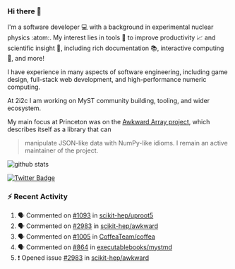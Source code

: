 ### Hi there 👋 

I'm a software developer 💻 with a background in experimental nuclear physics :atom:. My interest lies in tools :wrench: to improve productivity :chart_with_upwards_trend: and scientific insight :telescope:, including rich documentation 📚, interactive computing 🧮, and more! 

I have experience in many aspects of software engineering, including game design, full-stack web development, and high-performance numeric computing. 

At 2i2c I am working on MyST community building, tooling, and wider ecosystem. 

My main focus at Princeton was on the [Awkward Array project](awkward-array.org/), which describes itself as a library that can 
> manipulate JSON-like data with NumPy-like idioms. I remain an active maintainer of the project. 

![github stats](https://github-readme-stats.vercel.app/api?username=agoose77&show_icons=true&hide_rank=true&hide_title=true&bg_color=30,e76445,904e95&text_color=efe3ec&icon_color=efe3ec)
<!--
**agoose77/agoose77** is a ✨ _special_ ✨ repository because its `README.md` (this file) appears on your GitHub profile.

Here are some ideas to get you started:

- 🔭 I’m currently working on ...
- 🌱 I’m currently learning ...
- 👯 I’m looking to collaborate on ...
- 🤔 I’m looking for help with ...
- 💬 Ask me about ...
- 📫 How to reach me: ...
- 😄 Pronouns: ...
- ⚡ Fun fact: ...
-->

[![Twitter Badge](https://img.shields.io/twitter/follow/agoose77?style=flat-square&logo=Twitter&logoColor=white&color=cornflowerblue)](https://twitter.com/agoose77)

### :zap: Recent Activity

<!--START_SECTION:activity-->
1. 🗣 Commented on [#1093](https://github.com/scikit-hep/uproot5/issues/1093#issuecomment-1907769396) in [scikit-hep/uproot5](https://github.com/scikit-hep/uproot5)
2. 🗣 Commented on [#2983](https://github.com/scikit-hep/awkward/issues/2983#issuecomment-1906842967) in [scikit-hep/awkward](https://github.com/scikit-hep/awkward)
3. 🗣 Commented on [#1005](https://github.com/CoffeaTeam/coffea/pull/1005#issuecomment-1906703776) in [CoffeaTeam/coffea](https://github.com/CoffeaTeam/coffea)
4. 🗣 Commented on [#864](https://github.com/executablebooks/mystmd/pull/864#issuecomment-1906350615) in [executablebooks/mystmd](https://github.com/executablebooks/mystmd)
5. ❗ Opened issue [#2983](https://github.com/scikit-hep/awkward/issues/2983) in [scikit-hep/awkward](https://github.com/scikit-hep/awkward)
<!--END_SECTION:activity-->
